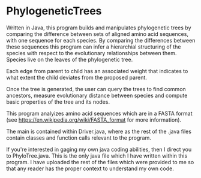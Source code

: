 # PhylogeneticTrees
Written in Java, this program builds and manipulates phylogenetic trees by comparing the difference between sets of aligned amino acid sequences, with one sequence for each species. By comparing the differences between these sequences this program can infer a hierarchial structuring of the species with respect to the evolutionary relationships between them. Species live on the leaves of the phylogenetic tree.

Each edge from parent to child has an associated weight that indicates to what extent the child deviates from the proposed parent.

Once the tree is generated, the user can query the trees to find common ancestors, measure evolutionary distance between species and compute basic properties of the tree and its nodes.

This program analyizes amino acid sequences which are in a FASTA format (see https://en.wikipedia.org/wiki/FASTA_format for more information).

The main is contained within Driver.java, where as the rest of the .java files contain classes and function calls relevant to the program. 

If you're interested in gaging my own java coding abilities, then I direct you to PhyloTree.java. This is the only java file which I have written within this program. I have uploaded the rest of the files which were provided to me so that any reader has the proper context to understand my own code.
